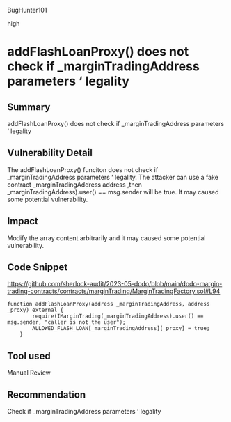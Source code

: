 BugHunter101

high

# addFlashLoanProxy() does not check if _marginTradingAddress parameters ‘ legality

## Summary

addFlashLoanProxy() does not check if _marginTradingAddress parameters ‘ legality

## Vulnerability Detail

The addFlashLoanProxy() funciton does not check if _marginTradingAddress parameters ‘ legality. 
The attacker can use a fake contract _marginTradingAddress  address ,then _marginTradingAddress).user() == msg.sender will be true.
It may caused some potential vulnerability.

## Impact

Modify the array content arbitrarily and it may caused some potential vulnerability.

## Code Snippet

https://github.com/sherlock-audit/2023-05-dodo/blob/main/dodo-margin-trading-contracts/contracts/marginTrading/MarginTradingFactory.sol#L94

```solidity
function addFlashLoanProxy(address _marginTradingAddress, address _proxy) external {
        require(IMarginTrading(_marginTradingAddress).user() == msg.sender, "caller is not the user");
        ALLOWED_FLASH_LOAN[_marginTradingAddress][_proxy] = true;
    }
```

## Tool used

Manual Review

## Recommendation

Check if _marginTradingAddress parameters ‘ legality